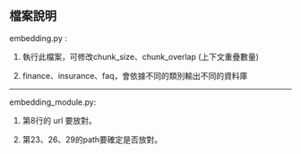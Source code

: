 ## 檔案說明

 embedding.py :

  1. 執行此檔案，可修改chunk_size、chunk_overlap (上下文重疊數量)
  
  2. finance、insurance、faq，會依據不同的類別輸出不同的資料庫

---
  
embedding_module.py:

  1. 第8行的 url 要放對。
  
  2. 第23、26、29的path要確定是否放對。
